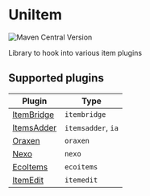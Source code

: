 # UniItem

![Maven Central Version](https://img.shields.io/maven-central/v/io.github.projectunified/uni-item-all)

Library to hook into various item plugins

## Supported plugins

| Plugin                                                  | Type               |
|---------------------------------------------------------|--------------------|
| [ItemBridge](https://polymart.org/product/4)            | `itembridge`       |
| [ItemsAdder](https://www.spigotmc.org/resources/73355/) | `itemsadder`, `ia` |
| [Oraxen](https://www.spigotmc.org/resources/72448/)     | `oraxen`           |
| [Nexo](https://polymart.org/product/6901)               | `nexo`             |
| [EcoItems](https://www.spigotmc.org/resources/94601/)   | `ecoitems`         |
| [ItemEdit](https://www.spigotmc.org/resources/40993/)   | `itemedit`         |

